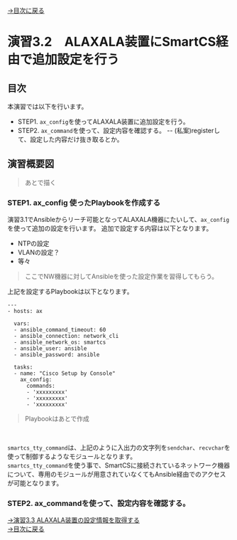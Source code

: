 [→目次に戻る](/README.md)
<br>
# 演習3.2　ALAXALA装置にSmartCS経由で追加設定を行う

## 目次
本演習では以下を行います。 
- STEP1. <code>ax_config</code>を使ってALAXALA装置に追加設定を行う。
- STEP2. <code>ax_command</code>を使って、設定内容を確認する。
-- (私案)registerして、設定した内容だけ抜き取るとか。

## 演習概要図

> あとで描く

### STEP1. ax_config 使ったPlaybookを作成する

演習3.1でAnsibleからリーチ可能となってALAXALA機器にたいして、<code>ax_config</code>を使って追加の設定を行います。
追加で設定する内容は以下となります。
- NTPの設定
- VLANの設定？
- 等々
> ここでNW機器に対してAnsibleを使った設定作業を習得してもらう。
> 

上記を設定するPlaybookは以下となります。
<br>
```
---
- hosts: ax
  
  vars:
  - ansible_command_timeout: 60
  - ansible_connection: network_cli
  - ansible_network_os: smartcs
  - ansible_user: ansible
  - ansible_password: ansible
  
  tasks:
  - name: "Cisco Setup by Console"
    ax_config:
      commands:
      - 'xxxxxxxxx' 
      - 'xxxxxxxxx' 
      - 'xxxxxxxxx' 
```
> Playbookはあとで作成  
<br>

<code>smartcs_tty_command</code>は、上記のように入出力の文字列を<code>sendchar</code>、<code>recvchar</code>を使って制御するようなモジュールとなります。  
<code>smartcs_tty_command</code>を使う事で、SmartCSに接続されているネットワーク機器について、専用のモジュールが用意されていなくてもAnsible経由でのアクセスが可能となります。




### STEP2. ax_commandを使って、設定内容を確認する。


[→演習3.3 ALAXALA装置の設定情報を取得する](/3.3-get_alaxala_device_information.md)  
[→目次に戻る](/README.md)

